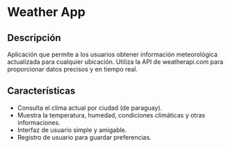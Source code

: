 # Weather App

## Descripción
Aplicación que permite a los usuarios obtener información meteorológica actualizada para cualquier ubicación. Utiliza la API de weatherapi.com para proporcionar datos precisos y en tiempo real.

## Características
- Consulta el clima actual por ciudad (de paraguay).
- Muestra la temperatura, humedad, condiciones climáticas y otras informaciones.
- Interfaz de usuario simple y amigable.
- Registro de usuario para guardar preferencias.
